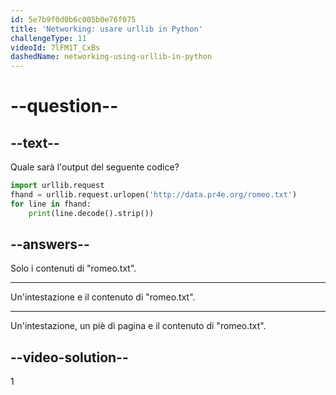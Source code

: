 ```yaml
---
id: 5e7b9f0d0b6c005b0e76f075
title: 'Networking: usare urllib in Python'
challengeType: 11
videoId: 7lFM1T_CxBs
dashedName: networking-using-urllib-in-python
---
```


# --question--

## --text--

Quale sarà l'output del seguente codice?

```python
import urllib.request
fhand = urllib.request.urlopen('http://data.pr4e.org/romeo.txt')
for line in fhand:
    print(line.decode().strip())
```

## --answers--

Solo i contenuti di "romeo.txt".

---

Un'intestazione e il contenuto di "romeo.txt".

---

Un'intestazione, un piè di pagina e il contenuto di "romeo.txt".

## --video-solution--

1

